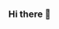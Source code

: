 ### Hi there 👋

<!--
**JorgeGarciaWeb/JorgeGarciaWeb** is a ✨ _special_ ✨ repository because its `README.md` (this file) appears on your GitHub profile.

Here are some ideas to get you started:

- 🔭 I’m currently working on ...
- 🌱 I’m currently learning full stack web development
- 👯 I’m looking to collaborate on project with new tecnologies
- 💬 Ask me about anything
- 📫 How to reach me: jorge.garcia.camp@outlook.com
- ⚡ Fun fact: love travel, sport, cats!
-->
